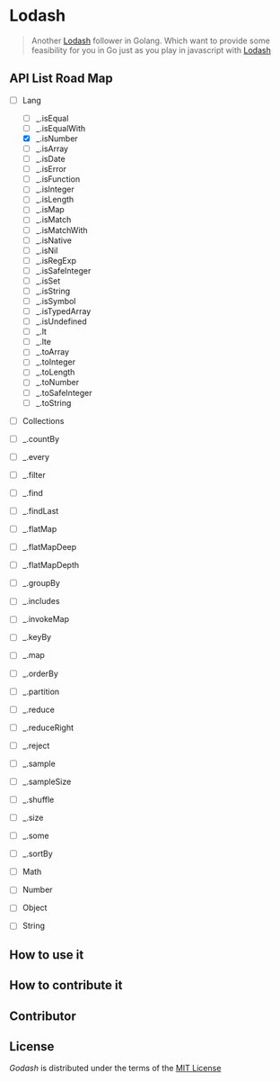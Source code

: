 
# Lodash

> Another [Lodash](https://lodash.com)  follower in Golang. Which want to provide some feasibility for you in Go just as you play in javascript with [Lodash](https://lodash.com) 

## API List Road Map
- [ ] Lang
  - [ ]  _.isEqual
  - [ ]  _.isEqualWith
  - [x]  _.isNumber
  - [ ]  _.isArray
  - [ ]  _.isDate
  - [ ]  _.isError
  - [ ]  _.isFunction
  - [ ]  _.isInteger
  - [ ]  _.isLength
  - [ ]  _.isMap
  - [ ]  _.isMatch
  - [ ]  _.isMatchWith
  - [ ]  _.isNative
  - [ ]  _.isNil
  - [ ]  _.isRegExp
  - [ ]  _.isSafeInteger
  - [ ]  _.isSet
  - [ ]  _.isString
  - [ ]  _.isSymbol
  - [ ]  _.isTypedArray
  - [ ]  _.isUndefined
  - [ ]  _.lt
  - [ ]  _.lte
  - [ ]  _.toArray
  - [ ]  _.toInteger
  - [ ]  _.toLength
  - [ ]  _.toNumber
  - [ ]  _.toSafeInteger
  - [ ]  _.toString
- [ ]  Collections
  - [ ]  _.countBy
  - [ ]  _.every
  - [ ]  _.filter
  - [ ]  _.find
  - [ ]  _.findLast
  - [ ]  _.flatMap
  - [ ]  _.flatMapDeep
  - [ ] _.flatMapDepth
  - [ ] _.groupBy
  - [ ] _.includes
  - [ ] _.invokeMap
  - [ ] _.keyBy
  - [ ] _.map
  - [ ] _.orderBy
  - [ ] _.partition
  - [ ] _.reduce
  - [ ] _.reduceRight
  - [ ] _.reject
  - [ ] _.sample
  - [ ] _.sampleSize
  - [ ] _.shuffle
  - [ ] _.size
  - [ ] _.some
  - [ ] _.sortBy  

- [ ] Math
- [ ] Number
- [ ] Object
- [ ] String

## How to use it
## How to contribute it
## Contributor
## License
*Godash* is distributed under the terms of the [MIT License](https://github.com/notechsolution/godash/blob/master/LICENSE) 
